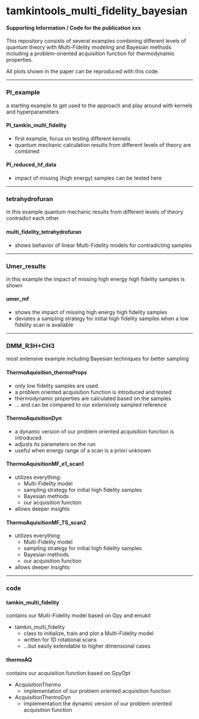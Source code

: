 # tamkintools_multi_fidelity_bayesian

#### Supporting Information / Code for the publication xxx  

This repository consists of several examples combining different levels of quantum theory with Multi-Fidelity modeling and Bayesian methods including a problem-oriented acquisition function for thermodynamic properties.

All plots shown in the paper can be reproduced with this code.

---

### PI_example

a starting example to get used to the approach and play around with kernels and hyperparameters

#### PI_tamkin_multi_fidelity

- first example, focus on testing different kernels
- quantum mechanic calculation results from different levels of theory are combined

#### PI_reduced_hf_data

- impact of missing (high energy) samples can be tested here

---

### tetrahydrofuran

in this example quantum mechanic results from different levels of theory contradict each other

#### multi_fidelity_tetrahydrofuran

- shows behavior of linear Multi-Fidelity models for contradicting samples


---

### Umer_results

in this example the impact of missing high energy high fidelity samples is shown

#### umer_mf

- shows the impact of missing high energy high fidelity samples
- deviates a sampling strategy for initial high fidelity samples when a low fidelity scan is available

---

### DMM_R3H+CH3

most extensive example including Bayesian techniques for better sampling

#### ThermoAquisition_thermoProps

- only low fidelity samples are used
- a problem oriented acquisition function is introduced and tested
- thermodynamic properties are calculated based on the samples
- ... and can be compared to our extensively sampled reference

#### ThermoAquisitionDyn

- a dynamic version of our problem oriented acquisition function is introduced
- adjusts its parameters on the run
- useful when energy range of a scan is a priori unknown

#### ThermoAquisitionMF_e1_scan1

- utilizes everything:
	- Multi-Fidelity model
	- sampling strategy for initial high fidelity samples
	- Bayesian methods 
	- our acquisition function
- allows deeper insights

#### ThermoAquisitionMF_TS_scan2

- utilizes everything:
	- Multi-Fidelity model
	- sampling strategy for initial high fidelity samples
	- Bayesian methods 
	- our acquisition function
- allows deeper insights

---

### code

#### tamkin_multi_fidelity

contains our Multi-Fidelity model based on Gpy and emukit

- tamkin_multi_fidelity
	+ class to initialize, train and plot a Multi-Fidelity model
	+ written for 1D rotational scans
	+ ...but easily extendable to higher dimensional cases

#### thermoAQ

contains our acquisition function based on GpyOpt

- AcquisitionThermo
	+ implementation of our problem oriented acquisition function
- AcquisitionThermoDyn
	+ implementation the dynamic version of our problem oriented acquisition function 